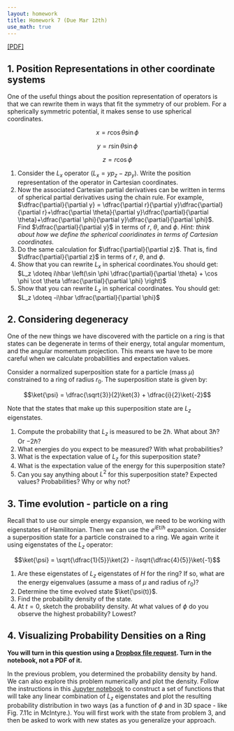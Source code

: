 ```yaml
---
layout: homework
title: Homework 7 (Due Mar 12th)
use_math: true
---
```


[[PDF]](./homework7.pdf)

## 1. Position Representations in other coordinate systems

One of the useful things about the position representation of operators is that we can rewrite them in ways that fit the symmetry of our problem. For a spherically symmetric potential, it makes sense to use spherical coordinates.

$$x = r \cos \theta \sin \phi$$

$$y = r \sin \theta \sin \phi$$

$$z = r \cos \phi$$

1. Consider the $L_x$ operator ($L_x = yp_z - zp_y$). Write the position representation of the operator in Cartesian coordinates.
2. Now the associated Cartesian partial derivatives can be written in terms of spherical partial derivatives using the chain rule. For example, $\dfrac{\partial}{\partial y} = \dfrac{\partial r}{\partial y}\dfrac{\partial}{\partial r}+\dfrac{\partial \theta}{\partial y}\dfrac{\partial}{\partial \theta}+\dfrac{\partial \phi}{\partial y}\dfrac{\partial}{\partial \phi}$. Find $\dfrac{\partial}{\partial y}$ in terms of $r$, $\theta$, and $\phi$. *Hint: think about how we define the spherical cooridinates in terms of Cartesian coordinates.*
3. Do the same calculation for $\dfrac{\partial}{\partial z}$. That is, find $\dfrac{\partial}{\partial z}$ in terms of $r$, $\theta$, and $\phi$.
4. Show that you can rewrite $L_x$ in spherical coordinates.You should get: $L_z \doteq i\hbar \left(\sin \phi \dfrac{\partial}{\partial \theta} + \cos \phi \cot \theta \dfrac{\partial}{\partial \phi} \right)$
5. Show that you can rewrite $L_z$ in spherical coordinates. You should get: $L_z \doteq -i\hbar \dfrac{\partial}{\partial \phi}$

## 2. Considering degeneracy

One of the new things we have discovered with the particle on a ring is that states can be degenerate in terms of their energy, total angular momentum, and the angular momentum projection. This means we have to be more careful when we calculate probabilities and expectation values.

Consider a normalized superposition state for a particle (mass $\mu$) constrained to a ring of radius $r_0$. The superposition state is given by:

$$\ket{\psi} = \dfrac{\sqrt{3}}{2}\ket{3} + \dfrac{i}{2}\ket{-2}$$

Note that the states that make up this superposition state are $L_z$ eigenstates.

1. Compute the probability that $L_z$ is measured to be $2\hbar$. What about $3\hbar$? Or $-2\hbar$?
2. What energies do you expect to be measured? With what probabilities?
3. What is the expectation value of $L_z$ for this superposition state?
4. What is the expectation value of the energy for this superposition state?
5. Can you say anything about $L^2$ for this superposition state? Expected values? Probabilities? Why or why not?

## 3. Time evolution - particle on a ring

Recall that to use our simple energy expansion, we need to be working with eigenstates of Hamilitonian. Then we can use the $e^{iEt/\hbar}$ expansion. Consider a superposition state for a particle constrained to a ring. We again write it using eigenstates of the $L_z$ operator:

$$\ket{\psi} = \sqrt{\dfrac{1}{5}}\ket{2} - i\sqrt{\dfrac{4}{5}}\ket{-1}$$

1. Are these eigenstates of $L_z$ eigenstates of $H$ for the ring? If so, what are the energy eigenvalues (assume a mass of $\mu$ and radius of $r_0$)?
2. Determine the time evolved state $\ket{\psi(t)}$.
3. Find the probability density of the state.
4. At $t=0$, sketch the probability density. At what values of $\phi$ do you observe the highest probability? Lowest?

## 4. Visualizing Probability Densities on a Ring

**You will turn in this question using a [Dropbox file request](https://www.dropbox.com/request/snFW1zlAvuID9XedUo78). Turn in the notebook, not a PDF of it.**

In the previous problem, you determined the probability density by hand. We can also explore this problem numerically and plot the density. Follow the instructions in this [Jupyter notebook](./notebooks/Homework7_Problem4_STUDENT.ipynb) to construct a set of functions that will take any linear combination of $L_z$ eigenstates and plot the resulting probability distribution in two ways (as a function of $\phi$ and in 3D space - like Fig. 7.11c in McIntyre.). You will first work with the state from problem 3, and then be asked to work with new states as you generalize your approach.
